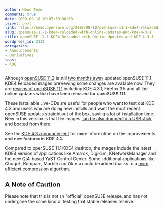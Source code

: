 ```yaml
---
author: News Team
comments: true
date: 2009-09-10 10:07:59+00:00
layout: post
link: https://news.opensuse.org/2009/09/10/opensuse-11-1-kde4-reloaded-with-online-updates-and-kde-4-3-1/
slug: opensuse-11-1-kde4-reloaded-with-online-updates-and-kde-4-3-1
title: openSUSE 11.1 KDE4 Reloaded with Online Updates and KDE 4.3.1
wordpress_id: 2133
categories:
- Announcements
- Derivatives
tags:
- KDE
---
```


Although [openSUSE 11.2](http://en.opensuse.org/openSUSE_11.2) is still [two months away](http://en.opensuse.org/Roadmap) updated openSUSE 11.1 KDE4 Reloaded images previewing some changes are available now. They are [respins of openSUSE 11.1](http://download.opensuse.org/repositories/KDE:/Medias/images/iso/) including KDE 4.3.1, Firefox 3.5 and all the online updates which have been released for openSUSE 11.1.

These installable Live-CDs are useful for people who want to test out KDE 4.3 and users who are doing new installs and want the most recent openSUSE updates straight out of the box, saving a lot of installation time. New in this version is that the images [can be also dumped to a USB stick](http://lizards.opensuse.org/2009/08/05/hybrid-live-systems/) and booted from there.

See the [KDE 4.3 announcement](http://www.kde.org/announcements/4.3/) for more information on the improvements and new features in KDE 4.3.

Compared to openSUSE 11.1 KDE4 desktop, the images include the latest KDE4 version of applications like Amarok, Digikam, KNetworkManager and the new Qt4-based YaST Control Center. Some additional applications like Choqok, Kompare, Marble and Okteta could be added thanks to a [more efficient compression algorithm](http://lizards.opensuse.org/2009/04/28/whats-behind-lzma-compressed-livecds/).



## A Note of Caution


Please note that this is not an "official" openSUSE release, and has not undergone the same kind of testing that stable releases receive.
